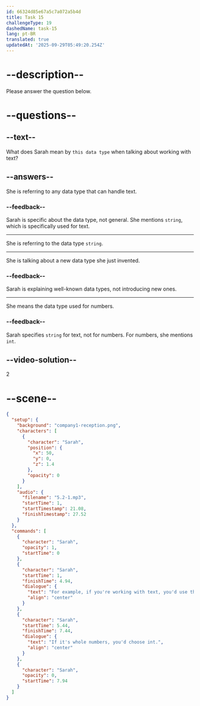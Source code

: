 ```yaml
---
id: 66324d85e67a5c7a072a5b4d
title: Task 15
challengeType: 19
dashedName: task-15
lang: pt-BR
translated: true
updatedAt: '2025-09-29T05:49:20.254Z'
---
```


<!-- (Audio) Sarah: For example, if you're working with text, you'd use this data type: string. If it's whole numbers, you'd choose int. -->

# --description--

Please answer the question below.

# --questions--

## --text--

What does Sarah mean by `this data type` when talking about working with text?

## --answers--

She is referring to any data type that can handle text.

### --feedback--

Sarah is specific about the data type, not general. She mentions `string`, which is specifically used for text.

---

She is referring to the data type `string`.

---

She is talking about a new data type she just invented.

### --feedback--

Sarah is explaining well-known data types, not introducing new ones.

---

She means the data type used for numbers.

### --feedback--

Sarah specifies `string` for text, not for numbers. For numbers, she mentions `int`.

## --video-solution--

2

# --scene--

```json
{
  "setup": {
    "background": "company1-reception.png",
    "characters": [
      {
        "character": "Sarah",
        "position": {
          "x": 50,
          "y": 0,
          "z": 1.4
        },
        "opacity": 0
      }
    ],
    "audio": {
      "filename": "5.2-1.mp3",
      "startTime": 1,
      "startTimestamp": 21.08,
      "finishTimestamp": 27.52
    }
  },
  "commands": [
    {
      "character": "Sarah",
      "opacity": 1,
      "startTime": 0
    },
    {
      "character": "Sarah",
      "startTime": 1,
      "finishTime": 4.94,
      "dialogue": {
        "text": "For example, if you're working with text, you'd use this data type: string.",
        "align": "center"
      }
    },
    {
      "character": "Sarah",
      "startTime": 5.44,
      "finishTime": 7.44,
      "dialogue": {
        "text": "If it's whole numbers, you'd choose int.",
        "align": "center"
      }
    },
    {
      "character": "Sarah",
      "opacity": 0,
      "startTime": 7.94
    }
  ]
}
```
